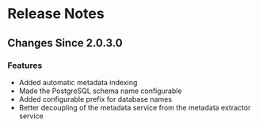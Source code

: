 # Release Notes

## Changes Since 2.0.3.0

### Features

*   Added automatic metadata indexing
*   Made the PostgreSQL schema name configurable
*   Added configurable prefix for database names
*   Better decoupling of the metadata service from the metadata extractor service
